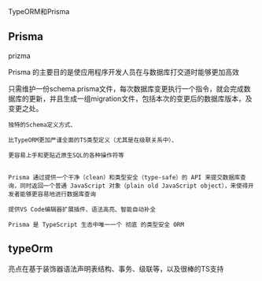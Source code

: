 
TypeORM和Prisma
## Prisma
prizma

Prisma 的主要目的是使应用程序开发人员在与数据库打交道时能够更加高效

只需维护一份schema.prisma文件，每次数据库变更执行一个指令，就会完成数据库的更新，并且生成一组migration文件，包括本次的变更后的数据库版本，及变更之处。

```
独特的Schema定义方式、

比TypeORM更加严谨全面的TS类型定义（尤其是在级联关系中）、

更容易上手和更贴近原生SQL的各种操作符等


Prisma 通过提供一个干净（clean）和类型安全（type-safe）的 API 来提交数据库查询，同时返回一个普通 JavaScript 对象（plain old JavaScript object），来使得开发者能够更容易地进行数据库查询

提供VS Code编辑器扩展插件、语法高亮、智能自动补全

Prisma 是 TypeScript 生态中唯一一个 彻底 的类型安全 ORM
```

## typeOrm
亮点在基于装饰器语法声明表结构、事务、级联等，以及很棒的TS支持